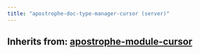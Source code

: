 ```yaml
---
title: "apostrophe-doc-type-manager-cursor (server)"
---
```

## Inherits from: [apostrophe-module-cursor](../apostrophe-module/server-apostrophe-module-cursor.html)

